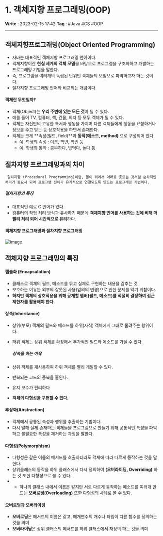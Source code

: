 # 1. 객체지향 프로그래밍(OOP)
**Write** : 2023-02-15 17:42
**Tag** : #Java #CS #OOP
***
## 객체지향프로그래밍(Object Oriented Programming)
- 자바는 대표적인 객체지향 프로그래밍 언어이다.
- 객체지향이란 **현실 세계의 객체 모델**을 바탕으로 프로그램을 구조화하고 개발하는 프로그래밍 기법을 말한다.
- 즉, 프로그램을 여러개의 독립된 단위인 객체들의 모임으로 파악하고자 하는 것이다.
- 절차지향 프로그래밍 언어와 비교되는 개념이다.

#### 객체란 무엇일까?
- 객체(Object)는 **우리 주변에 있는 모든 것**이 될 수 있다.
- 예를 들어 TV, 컴퓨터, 책, 건물, 의자 등 모두 객체가 될 수 있다.
- 객체는 자신만의 고유한 특서과 행동을 가지며 다른 객체들에게 행동을 요청하거나 정보를 주고 받는 등 상호작용을 하면서 존재한다.
- 객체는 크게 **속성(필드, field)**과 **동작(메소드, method)** 으로 구성되어 있다.
	- 예, 학생의 속성 : 이름, 학년, 학번 등
	- 예, 학생의 동작 : 공부하다, 밥먹다, 놀다 등

## 절차지향 프로그래밍과의 차이
``` ad-quote
 절차지향 (Procedural Programming)이란, 물이 위에서 아래로 흐르는 것처럼 순차적인 처리가 중요시 되며 프로그램 전체가 유기적으로 연결되도록 만드는 프로그래밍 기법이다.
```

##### 절차지향의 특징
- 대표적인 예로 C 언어가 있다.
- 컴퓨터의 작업 처리 방식과 유사하기 때문에 **객체지향 언어를 사용하는 것에 비해 더 빨리 처리 되어 시간적으로 유리**하다.

#### 객체지향 프로그래밍과 절차지향 프로그래밍
![image](https://user-images.githubusercontent.com/56426044/218986045-69674ca4-94b5-4a17-a8d3-bcfbc065ce48.png)

## 객체지향 프로그래밍의 특징
#### 캡슐화 (Encapsulation)
- 클래스로 객체의 필드, 메소드를 묶고 실제로 구현하는 내용을 감추는 것
- 보호하는 이유는 외부의 잘못된 사용(임의의 변경)으로 인한 문제를 막기 위함이다.
- **하지만 객체의 상호작용을 위해 공개할 멤버(필드, 메소드)를 적절히 결정하여 접근 제한자를 활용해야 한다.**

#### 상속(Inheritance)
- 상위(부모) 객체의 필드와 메소드를 하위(자식) 객체에게 그대로 물려주는 행위이다.
- 하위 객체는 상위 객체를 확장해서 추가적인 필드와 메소드를 가질 수 있다.

	##### 상속을 하는 이유
- 상위 객체를 재사용하여 하위 객체를 빨리 개발할 수 있다.
- 반복되는 코드의 중복을 줄인다.
- 유지 보수가 편리하다
- **객체의 다형성을 구현할 수 있다.**

#### 추상화(Abstraction)
- 객체에서 공통된 속성과 행위를 추출하는 기법이다.
- 다시 말해 실제 존재하는 객체들을 프로그램으로 만들기 위해 공통적인 특성을 파악하고 불필요한 특성을 제거하는 과정을 말한다.

#### 다형성(Polymorphism)
- 다형성은 같은 이름의 메서드를 호출하더라도 객체에 따라 다르게 동작하는 것을 말한다.
- 상위클래스의 동작을 하위 클래스에서 다시 정의하여 **(오버라이딩, Overriding)** 하는 것 또한 다형성으로 볼 수 있다.
- - 하나의 클래스 내에서 이름은 같지만 서로 다르게 동작하는 메소드를 여러개 만드는 **오버로딩(Overloading)** 또한 다형성의 사례로 볼 수 있다.

#### 오버로딩과 오버라이딩
- **오버로딩**은 메서드의 이름은 같고, 매개변수의 개수나 타입이 다른 함수를 정의하는 것을 의미
- **오버라이딩**은 상위 클래스의 메서드를 하위 클래스에서 재정의 하는 것을 의미